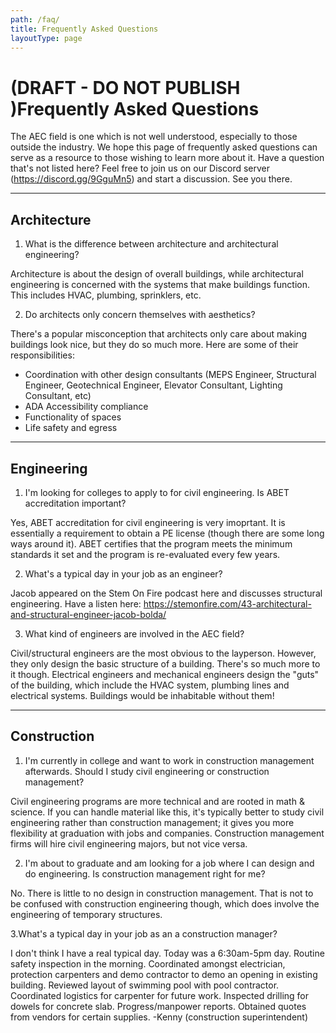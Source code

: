```yaml
---
path: /faq/
title: Frequently Asked Questions
layoutType: page
---
```



# (DRAFT - DO NOT PUBLISH )Frequently Asked Questions

The AEC field is one which is not well understood, especially to those outside the industry. We hope this page of frequently asked questions can serve as a resource to those wishing to learn more about it. Have a question that's not listed here? Feel free to join us on our Discord server (https://discord.gg/9GguMn5) and start a discussion. See you there.


<hr>

## Architecture

1. What is the difference between architecture and architectural engineering?

Architecture is about the design of overall buildings, while architectural engineering is concerned with the systems that make buildings function. This includes HVAC, plumbing, sprinklers, etc.

2. Do architects only concern themselves with aesthetics?

There's a popular misconception that architects only care about making buildings look nice, but they do so much more. Here are some of their responsibilities:
- Coordination with other design consultants (MEPS Engineer, Structural Engineer, Geotechnical Engineer, Elevator Consultant, Lighting Consultant, etc)
- ADA Accessibility compliance
- Functionality of spaces
- Life safety and egress

<hr>

## Engineering

1. I'm looking for colleges to apply to for civil engineering. Is ABET accreditation important?

Yes, ABET accreditation for civil engineering is very imoprtant. It is essentially a requirement to obtain a PE license (though there are some long ways around it). ABET certifies that the program meets the minimum standards it set and the program is re-evaluated every few years.

2. What's a typical day in your job as an engineer?

Jacob appeared on the Stem On Fire podcast here and discusses structural engineering. Have a listen here: https://stemonfire.com/43-architectural-and-structural-engineer-jacob-bolda/

3. What kind of engineers are involved in the AEC field?

Civil/structural engineers are the most obvious to the layperson. However, they only design the basic structure of a building. There's so much more to it though. Electrical engineers and mechanical engineers design the "guts" of the building, which include the HVAC system, plumbing lines and electrical systems. Buildings would be inhabitable without them!
<hr>

## Construction

1. I'm currently in college and want to work in construction management afterwards. Should I study civil engineering or construction management?

Civil engineering programs are more technical and are rooted in math & science. If you can handle material like this, it's typically better to study civil engineering rather than construction management; it gives you more flexibility at graduation with jobs and companies. Construction management firms will hire civil engineering majors, but not vice versa.

2. I'm about to graduate and am looking for a job where I can design and do engineering. Is construction management right for me?

No. There is little to no design in construction management. That is not to be confused with construction engineering though, which does involve the engineering of temporary structures.

3.What's a typical day in your job as an a construction manager?

I don't think I have a real typical day. Today was a 6:30am-5pm day. Routine safety inspection in the morning. Coordinated amongst electrician, protection carpenters and demo contractor to demo an opening in existing building. Reviewed layout of swimming pool with pool contractor. Coordinated logistics for carpenter for future work. Inspected drilling for dowels for concrete slab. Progress/manpower reports. Obtained quotes from vendors for certain supplies. 
-Kenny (construction superintendent)


